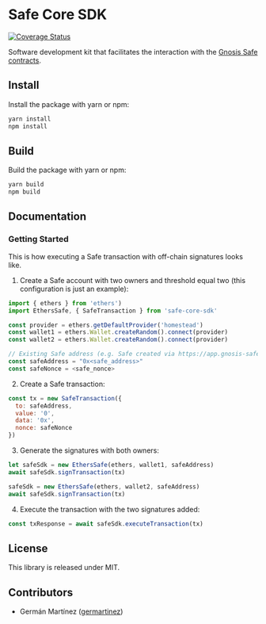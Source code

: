 # Safe Core SDK

[![Coverage Status](https://coveralls.io/repos/github/gnosis/safe-core-sdk/badge.svg?branch=main)](https://coveralls.io/github/gnosis/safe-core-sdk?branch=main)

Software development kit that facilitates the interaction with the [Gnosis Safe contracts](https://github.com/gnosis/safe-contracts).

## Install

Install the package with yarn or npm:

```bash
yarn install
npm install
```

## Build

Build the package with yarn or npm:

```bash
yarn build
npm build
```

## Documentation

### Getting Started

This is how executing a Safe transaction with off-chain signatures looks like.

1. Create a Safe account with two owners and threshold equal two (this configuration is just an example):
```js
import { ethers } from 'ethers')
import EthersSafe, { SafeTransaction } from 'safe-core-sdk'

const provider = ethers.getDefaultProvider('homestead')
const wallet1 = ethers.Wallet.createRandom().connect(provider)
const wallet2 = ethers.Wallet.createRandom().connect(provider)

// Existing Safe address (e.g. Safe created via https://app.gnosis-safe.io
const safeAddress = "0x<safe_address>"
const safeNonce = <safe_nonce>
```

2. Create a Safe transaction:
```js
const tx = new SafeTransaction({
  to: safeAddress,
  value: '0',
  data: '0x',
  nonce: safeNonce
})
```

3. Generate the signatures with both owners:
```js
let safeSdk = new EthersSafe(ethers, wallet1, safeAddress)
await safeSdk.signTransaction(tx)

safeSdk = new EthersSafe(ethers, wallet2, safeAddress)
await safeSdk.signTransaction(tx)
```

4. Execute the transaction with the two signatures added:
```js
const txResponse = await safeSdk.executeTransaction(tx)

```

## License

This library is released under MIT.

## Contributors

- Germán Martínez ([germartinez](https://github.com/germartinez))
